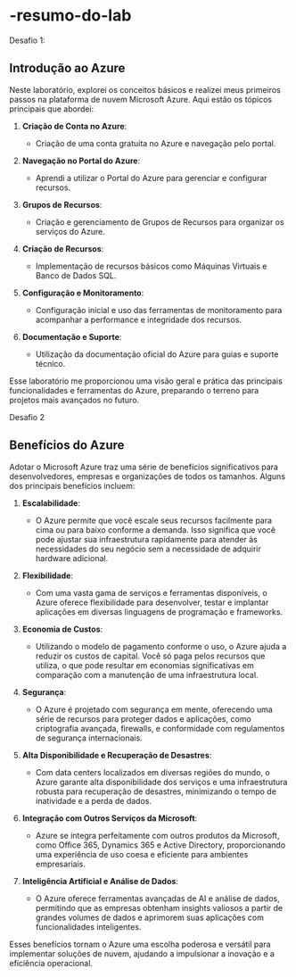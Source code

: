 # -resumo-do-lab

Desafio 1:
## Introdução ao Azure

Neste laboratório, explorei os conceitos básicos e realizei meus primeiros passos na plataforma de nuvem Microsoft Azure. Aqui estão os tópicos principais que abordei:

1. **Criação de Conta no Azure**:
   - Criação de uma conta gratuita no Azure e navegação pelo portal.

2. **Navegação no Portal do Azure**:
   - Aprendi a utilizar o Portal do Azure para gerenciar e configurar recursos.

3. **Grupos de Recursos**:
   - Criação e gerenciamento de Grupos de Recursos para organizar os serviços do Azure.

4. **Criação de Recursos**:
   - Implementação de recursos básicos como Máquinas Virtuais e Banco de Dados SQL.

5. **Configuração e Monitoramento**:
   - Configuração inicial e uso das ferramentas de monitoramento para acompanhar a performance e integridade dos recursos.

6. **Documentação e Suporte**:
   - Utilização da documentação oficial do Azure para guias e suporte técnico.

Esse laboratório me proporcionou uma visão geral e prática das principais funcionalidades e ferramentas do Azure, preparando o terreno para projetos mais avançados no futuro.

Desafio 2
## Benefícios do Azure

Adotar o Microsoft Azure traz uma série de benefícios significativos para desenvolvedores, empresas e organizações de todos os tamanhos. Alguns dos principais benefícios incluem:

1. **Escalabilidade**:
   - O Azure permite que você escale seus recursos facilmente para cima ou para baixo conforme a demanda. Isso significa que você pode ajustar sua infraestrutura rapidamente para atender às necessidades do seu negócio sem a necessidade de adquirir hardware adicional.

2. **Flexibilidade**:
   - Com uma vasta gama de serviços e ferramentas disponíveis, o Azure oferece flexibilidade para desenvolver, testar e implantar aplicações em diversas linguagens de programação e frameworks.

3. **Economia de Custos**:
   - Utilizando o modelo de pagamento conforme o uso, o Azure ajuda a reduzir os custos de capital. Você só paga pelos recursos que utiliza, o que pode resultar em economias significativas em comparação com a manutenção de uma infraestrutura local.

4. **Segurança**:
   - O Azure é projetado com segurança em mente, oferecendo uma série de recursos para proteger dados e aplicações, como criptografia avançada, firewalls, e conformidade com regulamentos de segurança internacionais.

5. **Alta Disponibilidade e Recuperação de Desastres**:
   - Com data centers localizados em diversas regiões do mundo, o Azure garante alta disponibilidade dos serviços e uma infraestrutura robusta para recuperação de desastres, minimizando o tempo de inatividade e a perda de dados.

6. **Integração com Outros Serviços da Microsoft**:
   - Azure se integra perfeitamente com outros produtos da Microsoft, como Office 365, Dynamics 365 e Active Directory, proporcionando uma experiência de uso coesa e eficiente para ambientes empresariais.

7. **Inteligência Artificial e Análise de Dados**:
   - O Azure oferece ferramentas avançadas de AI e análise de dados, permitindo que as empresas obtenham insights valiosos a partir de grandes volumes de dados e aprimorem suas aplicações com funcionalidades inteligentes.

Esses benefícios tornam o Azure uma escolha poderosa e versátil para implementar soluções de nuvem, ajudando a impulsionar a inovação e a eficiência operacional.

